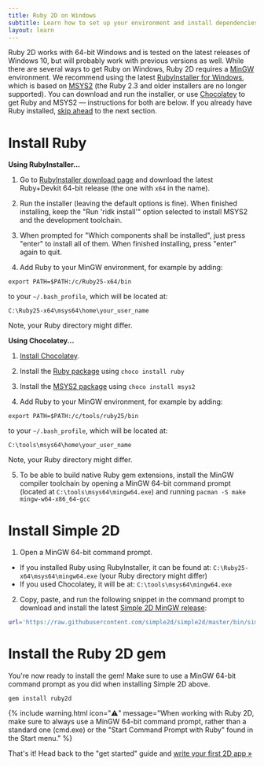 ```yaml
---
title: Ruby 2D on Windows
subtitle: Learn how to set up your environment and install dependencies
layout: learn
---
```


Ruby 2D works with 64-bit Windows and is tested on the latest releases of Windows 10, but will probably work with previous versions as well. While there are several ways to get Ruby on Windows, Ruby 2D requires a [MinGW](https://en.wikipedia.org/wiki/MinGW) environment. We recommend using the latest [RubyInstaller for Windows](https://rubyinstaller.org), which is based on [MSYS2](http://www.msys2.org) (the Ruby 2.3 and older installers are no longer supported). You can download and run the installer, or use [Chocolatey](https://chocolatey.org) to get Ruby and MSYS2 — instructions for both are below. If you already have Ruby installed, [skip ahead](#installing-simple-2d) to the next section.

# Install Ruby

**Using RubyInstaller...**

1. Go to [RubyInstaller download page](https://rubyinstaller.org/downloads) and download the latest Ruby+Devkit 64-bit release (the one with `x64` in the name).

2. Run the installer (leaving the default options is fine). When finished installing, keep the "Run 'ridk install'" option selected to install MSYS2 and the development toolchain.

3. When prompted for "Which components shall be installed", just press "enter" to install all of them. When finished installing, press "enter" again to quit.

4. Add Ruby to your MinGW environment, for example by adding:
```
export PATH=$PATH:/c/Ruby25-x64/bin
```
to your `~/.bash_profile`, which will be located at:
```
C:\Ruby25-x64\msys64\home\your_user_name
```
Note, your Ruby directory might differ.

**Using Chocolatey...**

1. [Install Chocolatey](https://chocolatey.org/install).

2. Install the [Ruby package](https://chocolatey.org/packages/ruby) using `choco install ruby`

3. Install the [MSYS2 package](https://chocolatey.org/packages/msys2) using `choco install msys2`

4. Add Ruby to your MinGW environment, for example by adding:
```
export PATH=$PATH:/c/tools/ruby25/bin
```
to your `~/.bash_profile`, which will be located at:
```
C:\tools\msys64\home\your_user_name
```
Note, your Ruby directory might differ.

5. To be able to build native Ruby gem extensions, install the MinGW compiler toolchain by opening a MinGW 64-bit command prompt (located at `C:\tools\msys64\mingw64.exe`) and running `pacman -S make mingw-w64-x86_64-gcc`

# Install Simple 2D

1. Open a MinGW 64-bit command prompt.
  - If you installed Ruby using RubyInstaller, it can be found at:
  `C:\Ruby25-x64\msys64\mingw64.exe` (your Ruby directory might differ)
  - If you used Chocolatey, it will be at:
  `C:\tools\msys64\mingw64.exe`

2. Copy, paste, and run the following snippet in the command prompt to download and install the latest [Simple 2D MinGW release](https://github.com/simple2d/simple2d/releases/latest):
```bash
url='https://raw.githubusercontent.com/simple2d/simple2d/master/bin/simple2d.sh'; which curl > /dev/null && cmd='curl -fsSL' || cmd='wget -qO -'; bash <($cmd $url) install
```

# Install the Ruby 2D gem

You're now ready to install the gem! Make sure to use a MinGW 64-bit command prompt as you did when installing Simple 2D above.

```
gem install ruby2d
```

{% include warning.html icon="⚠️" message="When working with Ruby 2D, make sure to always use a MinGW 64-bit command prompt, rather than a standard one (cmd.exe) or the \"Start Command Prompt with Ruby\" found in the Start menu." %}

That's it! Head back to the "get started" guide and [write your first 2D app »](/learn/get-started#writing-your-first-2d-app)
